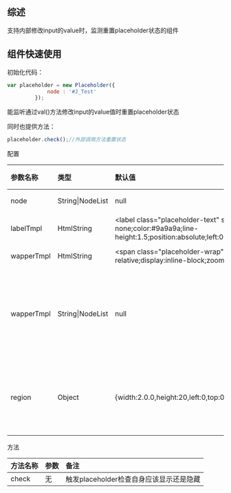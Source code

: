 ## 综述
支持内部修改input的value时，监测重置placeholder状态的组件
## 组件快速使用

初始化代码：

```javascript
var placeholder = new Placeholder({
             node : '#J_Test'
         });
```

能监听通过val()方法修改input的value值时重置placeholder状态

同时也提供方法：

```javascript
placeholder.check();//外部调用方法重置状态
```

配置

| 参数名称        | 类型           | 默认值  | 必填 | 备注|
| :------------- |:-------------| :-----|:------|:------|
| node      | String\|NodeList | null |    是   |  绑定的输入框 |
| labelTmpl      | HtmlString | \<label class="placeholder-text" style="display: none;color:#9a9a9a;line-height:1.5;position:absolute;left:0;top:0;">&nbsp;\</label> |    否   |  placeholder文字的结构和样式模板 |
| wapperTmpl      | HtmlString | \<span class="placeholder-wrap" style="position: relative;display:inline-block;zoom:1;">\</span> |    否   |  绑定的输入框 |
| wapperTmpl      | String\|NodeList | null | 否|手动设置placeholder的父级节点，设置该值后不再使用wapperTmpl去创建父级节点|
| region      | Object | {width:2.0.0,height:20,left:0,top:0} |    否   |  label的定位和宽高设定，不设定将依赖input的宽高去计算label的位置 |

方法

| 方法名称        | 参数           | 备注|
| :------------- |:-------------| :-----|
| check      | 无| 触发placeholder检查自身应该显示还是隐藏 |